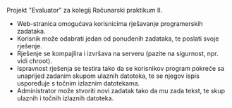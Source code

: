 Projekt "Evaluator" za kolegij Računarski praktikum II.

- Web-stranica omogućava korisnicima rješavanje programerskih zadataka. 
- Korisnik može odabrati jedan od ponuđenih zadataka, te poslati svoje rješenje. 
- Rješenje se kompajlira i izvršava na serveru (pazite na sigurnost, npr. vidi chroot). 
- Ispravnost rješenja se testira tako da se korisnikov program pokreće sa unaprijed zadanim 
  skupom ulaznih datoteka, te se njegov ispis uspoređuje s točnim izlaznim datotekama. 
- Administrator može stvoriti novi zadatak tako da mu zada tekst, te skup ulaznih i točnih 
  izlaznih datoteka.
